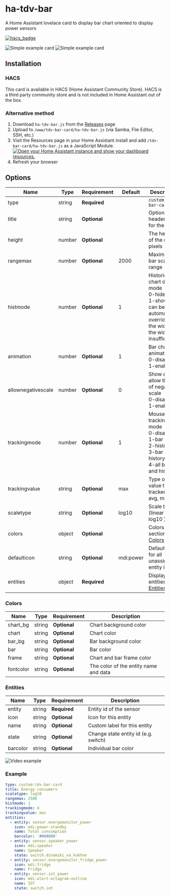 # ha-tdv-bar
A Home Assistant lovelace card to display bar chart  oriented to display power sensors

[![hacs_badge](https://img.shields.io/badge/HACS-Default-41BDF5.svg)](https://github.com/hacs/integration)

![Simple example card](img/main-image_d.png) ![Simple example card](img/main-image_w.png)


## Installation

### HACS

This card is available in HACS (Home Assistant Community Store).
HACS is a third party community store and is not included in Home Assistant out of the box.

### Alternative method

1. Download `ha-tdv-bar.js` from the [Releases](https://github.com/tdvtdv/ha-tdv-bar/releases) page
2. Upload to `/www/tdv-bar-card/ha-tdv-bar.js` (via Samba, File Editor, SSH, etc.)
3. Visit the Resources page in your Home Assistant install and add `/tdv-bar-card/ha-tdv-bar.js` as a
   JavaScript Module.
   [![Open your Home Assistant instance and show your dashboard resources.](https://my.home-assistant.io/badges/lovelace_resources.svg)](https://my.home-assistant.io/redirect/lovelace_resources/)
4. Refresh your browser


## Options

| Name               | Type    | Requirement  | Default             | Description                                 |
| ------------------ | ------- | ------------ | ------------------- | ------------------------------------------- |
| type               | string  | **Required** |                     | `custom:tdv-bar-card`
| title              | string  | **Optional** |                     | Optional header title for the card
| height             | number  | **Optional** |                     | The height of the card in pixels
| rangemax           | number  | **Optional** | 2000                | Maximum bar scale range
| histmode           | number  | **Optional** | 1                   | Historical chart display mode<br>0-hide<br>1-show (this can be automatically overridden if the width of the widget is insufficient)
| animation          | number  | **Optional** | 1                   | Bar chart animation<br>0-disable<br>1-enable
| allownegativescale | number  | **Optional** | 0                   | Show and allow the use of negative scale<br>0-disable<br>1-enable
| trackingmode       | number  | **Optional** | 1                   | Mouse tracking mode<br>0-disable<br>1-bar only<br>2-history<br>3-bar and history<br>4-all bars and history
| trackingvalue      | string  | **Optional** | max                 | Type of value to be tracked (min, avg, max)
| scaletype          | string  | **Optional** | log10               | Scale type (linear or log10 )
| colors             | object  | **Optional** |                     | Colors section See [Colors](#Colors)
| defaulticon        | string  | **Optional** | mdi:power           | Default icon for all unassigned entity icon
| entities           | object  | **Required** |                     | Displayed entities. See [Entities](#Entities)


### Colors

| Name              | Type    | Requirement  | Description                                 |
| ----------------- | ------- | ------------ | ------------------------------------------- |
| chart_bg          | string  | **Optional** | Chart background color
| chart             | string  | **Optional** | Chart color
| bar_bg            | string  | **Optional** | Bar background color
| bar               | string  | **Optional** | Bar color
| frame             | string  | **Optional** | Chart and bar frame color
| fontcolor         | string  | **Optional** | The color of the entity name and data

### Entities

| Name              | Type    | Requirement  | Description                                 |
| ----------------- | ------- | ------------ | ------------------------------------------- |
| entity            | string  | **Required** | Entity id of the sensor
| icon              | string  | **Optional** | Icon for this entity
| name              | string  | **Optional** | Custom label for this entity
| state             | string  | **Optional** | Change state entity id (e.g. switch)
| barcolor          | string  | **Optional** | Individual bar color


![Video example](img/vid.gif)


### Example

```yaml
type: custom:tdv-bar-card
title: Energy consumers
scaletype: log10
rangemax: 2500
histmode: 1
trackingmode: 4
trackingvalue: max
entities:
  - entity: sensor.energomonitor_power
    icon: mdi:power-standby
    name: Total consumption
    barcolor: '#008000'
  - entity: sensor.speaker_power
    icon: mdi:speaker
    name: Speaker
    state: switch.dinamiki_na_kukhne
  - entity: sensor.energomonitor_fridge_power
    icon: mdi:fridge
    name: Fridge
  - entity: sensor.iot_power
    icon: mdi:alert-octagram-outline
    name: IOT
    state: switch.iot
```
